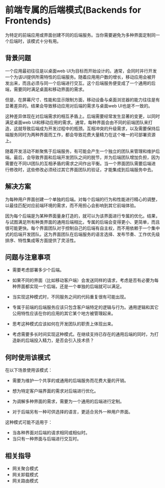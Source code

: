 # 前端专属的后端模式(Backends for Frontends)

为特定的前端应用或界面创建不同的后端服务。当你需要避免为多种界面定制同一个后端时，该模式十分有用。

## 背景问题

一个应用最初往往是以桌面web UI为目标而开始设计的。通常，会同时并行开发一个为该UI提供所需特性的后端服务。随着应用用户数的增长，移动应用会被开发出来，而且必须与同一个后端进行交互。这个后端服务便变成了一个通用的后端，需要同时满足桌面和移动界面的需求。

但是，在屏幕尺寸、性能和显示限制方面，移动设备与桌面浏览器的能力往往是有显著差异的。结果会导致移动应用对后端的需求与桌面web UI也是不一致的。

这种差异体现在对后端需求的相互矛盾上。后端需要经常发生显著的变更，以同时满足桌面web UI和移动应用的需求。通常，每种界面会由不同的前端团队来打造，这就导致后端成为开发过程中的瓶颈。互相冲突的升级需求，以及需要保持后端服务同时为两种界面而工作，都会导致花费大量精力在这个唯一的可部署资源上。

随着开发活动不断聚焦于后端服务，有可能会产生一个独立的团队来管理和维护后端。最后，会导致界面和后端开发团队之间的脱节，并为后端团队增加负担，因为需要在不同UI团队的互相矛盾的需求之间作出平衡。当一个界面团队需要后端进行修改时，这些修改必须经过其它界面团队的验证，才能集成到后端服务中去。

## 解决方案

为每种用户界面创建一个单独的后端。对每个后端的行为和性能进行精心的调整，以最佳匹配对应前端环境的需求，而不用担心会影响到其它前端体验。

因为每个后端是为某种界面量身打造的，就可以为该界面进行专属的优化。结果，与试图满足所有种类界面的通用后端相比，专属的后端会变得更小、更简单，而且很可能更快。每个界面团队对于控制自己的后端有自主权，而不用依赖于一个集中式的后端开发团队。这为界面团队在后端服务的语言选择、发布节奏、工作优先级排序、特性集成等方面提供了灵活性。

## 问题与注意事项

* 需要考虑部署多少个后端。
* 如果不同的界面（比如移动客户端）会发送同样的请求，考虑是否有必要为每种界面都实现一个后端，还是一个单独的后端就可以满足。

* 当实现这种模式时，不同服务之间的代码重复很有可能出现。
* 专属于前端的后端服务应该只包含客户端特定的逻辑与行为。通用逻辑和其它公用特性应该在你的应用的其它某个地方被管理起来。

* 思考这种模式应该如何在开发团队的职责上体现出来。
* 考虑需要多长时间实现这种模式。在继续支持已存在的通用后端的同时，为打造新的后端投入精力，是否会引入技术债？


## 何时使用该模式

在以下场景使用该模式：

* 需要为维护一个共享的或通用的后端服务而花费大量的开销。
* 想为特定客户端界面的需求对后端进行优化。

* 为调解多种界面的需求，需要为一个通用的后端进行定制。
* 对于后端另有一种可供选择的语言，更适合另外一种用户界面。


这种模式可能不适用于：

* 当各种界面对后端的请求相同或相似时。
* 当只有一种界面与后端进行交互时。

## 相关指导

* 网关聚合模式
* 网关卸载模式
* 网关路由模式